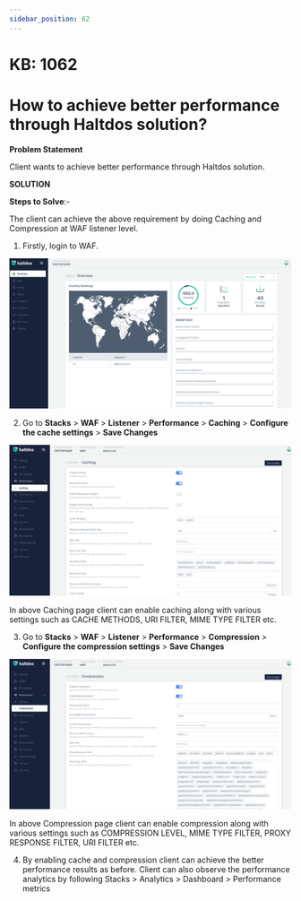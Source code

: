```yaml
---
sidebar_position: 62
---
```


# KB: 1062


# How to achieve better performance through Haltdos solution?

**Problem Statement**

Client wants to achieve better performance through Haltdos solution.

**SOLUTION**

**Steps to Solve**:-

The client can achieve the above requirement by doing Caching and Compression at WAF listener level.

1. Firstly, login to WAF.

![kb-1062](/img/waf/kb/v2/overview_kb_1062_1.png)

2. Go to **Stacks** > **WAF** > **Listener** > **Performance** > **Caching** > **Configure the cache settings** > **Save Changes**

![kb-1062](/img/waf/kb/v2/caching_kb_1062_2.png)

In above Caching page client can enable caching along with various settings such as CACHE METHODS, URI FILTER, MIME TYPE FILTER etc.

3. Go to **Stacks** > **WAF** > **Listener** > **Performance** > **Compression** > **Configure the compression settings** > **Save Changes**

![kb-1062](/img/waf/kb/v2/compression_kb_1062_3.png)

In above Compression page client can enable compression along with various settings such as COMPRESSION LEVEL, MIME TYPE FILTER, PROXY RESPONSE FILTER, URI FILTER etc.

4. By enabling cache and compression client can achieve the better performance results as before. Client can also observe the performance analytics by following Stacks > Analytics > Dashboard > Performance metrics




